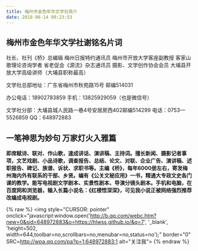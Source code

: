 ```yaml
---
title: 梅州市金色年华文学社简介
date: 2018-06-14 00:23:53
---
```



## 梅州市金色年华文学社谢铭名片词

社长、社刊《桥》总编辑  梅州日报特约通讯员
梅州市开放大学客座副教授  客家山歌理论咨询学者
省老促会《源流》杂志通讯员   摄影、文学创作协会会员
大埔县开放大学高级讲师（大埔县职称最高）

文学社总部地址：广东省梅州市秋苑路15号 邮编514031

办公电话：18902783859  手机：13825929059（也是微信号）

文学社分部：大埔县城人民路一巷4号安居房西402邮编514299   电话：0753—5526859   QQ：648972883

## 一笔神思为妙句  万家灯火入雅篇

__即席赋诗、联对、作山歌，速成讲话、演讲稿、主持词。擅长新闻、摄影记者事项，文艺戏剧、小品诗歌，调查报告、总结、论文、对联、企业广告、演讲稿、述职报告、碑记、族谱、诉状、求职书等。主编《桥》，每年6000册左右，寄发梅州海内外有联系的干部、乡贤。编有《公关文秘应用》一书，精通大专政文史各门课的教学。能写电视剧文学剧本、实景性剧本、导演分镜头剧本。手机和电脑，在百度网和浏览器，输入长篇小说名：《红楼悟深深》，可见我小说正被网络强烈推荐改编成电视剧。__

{% raw %}
<img  style="CURSOR: pointer" onclick="javascript:window.open('http://b.qq.com/webc.htm?new=0&sid=648972883&o=https://hlwss.github.io/&q=7', '_blank', 'height=502, width=644,toolbar=no,scrollbars=no,menubar=no,status=no');"  border="0" SRC=http://wpa.qq.com/pa?p=1:648972883:1 alt="关注我">
{% endraw %}
